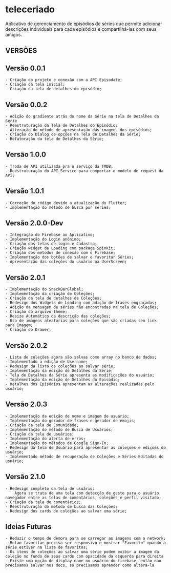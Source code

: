 # teleceriado

Aplicativo de gerenciamento de episódios de séries que permite adicionar descrições individuais para cada episódios e compartilhá-las com seus amigos.

## VERSÕES   
## Versão 0.0.1  
    - Criação do projeto e conexão com a API Episodate;  
    - Criação da tela inicial;  
    - Criação da tela de detalhes do episódio;  
    
## Versão 0.0.2
    - Adição do gradiente atrás do nome da Série na tela de Detalhes da Série
    - Reestruturação da Tela de Detalhes do Episódio;
    - Alteração do método de apresentação das imagens dos episódios;
    - Criação do Dialog de opções na Tela de Detalhes da Série;
    - Refatoração da tela de Detalhes da Série;
    
## Versão 1.0.0  
    - Troda de API utilizada pra o serviço da TMDB;
    - Reestruturação do API_Service para comportar o modelo de request da API;

## Versão 1.0.1  
    - Correção do código devido a atualização do Flutter;
    - Implementação do método de busca por séries;

## Versão 2.0.0-Dev  
    - Integração do Firebase ao Aplicativo;
    - Implementação do Login anônimo;
    - Criação das telas de login e Cadastro;
    - Criação widget de Loading com package SpinKit;
    - Criação dos métodos de conexão com o Firebase;
    - Implementação dos botões de salvar e favoritar Séries;
    - Apresentação das coleções do usuário na UserScreen;

## Versão 2.0.1  
    - Implementação do SnackBarGlobal;
    - Implementação da criação de Coleções;
    - Criação da tela de detalhes de Coleções;
    - Redesign dos Widgets de Loading com adição de frases engraçadas;
    - Adição da mensagem de séries não encontradas na tela de Coleções;
    - Criação do arquivo theme;
    - Resize Automático da descrição das coleções;
    - Uso de imagens aleatórias para coleções que são criadas sem link para Imagem;
    - Criação do Drawer;

## Versão 2.0.2  
    - Lista de coleções agora são salvas como array no banco de dados;
    - Implementado a edição de Username;
    - Redesign da lista de coleções ao salvar série;
    - Implementação da edição de Detalhes da Série;
    - Tela de Detalhes da Série apresenta as modificações do usuário;
    - Implementação da edição de Detalhes do Episódio;
    - Detalhes dos Episódios apresentam as alterações realizadas pelo usuário;

## Versão 2.0.3  
    - Implementação da edição de nome e imagem de usuário;
    - Implementação do gerador de frases e gerador de emojis;
    - Criação da tela de Comunidade;
    - Implementação do método de Busca de Usuários;
    - Criação da tela de usuários;
    - Implementação do alerta de erros;
    - Implementação do métodos de Google Sign-In;
    - Redesign da tela de Usuário para apresentar as coleções e edições do usuário;
    - Implementado método de recuperação de Coleções e Séries Editadas do usuário;

## Versão 2.1.0
    - Redesign completo da tela de usuário:  
        Agora se trata de uma tela com detecção de gesto para o usuário navegador entre as telas de comentários, coleções e perfil visitado;
    - Criação da tela de comentários;
    - Reestruturação do método de busca das Coleções;
    - Redesign dos cards de coleções ao salvar uma série;
        


## Ideias Futuras  
    - Reduzir o tempo de demora para se carregar as imagens com o network;
    - Botao favoritar precisa ser responsivo e mostrar "Favorito" quando a série estiver na lista de favoritos;
    - Os itens de coleções ao salvar uma série podem exibir a imagem da coleção no fundo de seus cards com opacidade da esquerda para direita
    - Existe uma opção de display name no usuário do firebase, entáo nao precisamos salvar nos docs, só precisamos aprender como altera-la
    
